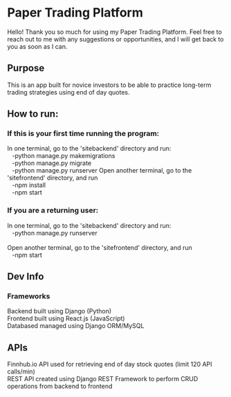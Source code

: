 # Paper Trading Platform

Hello! Thank you so much for using my Paper Trading Platform. Feel free to reach out to me with any suggestions or opportunities, and I will get back to you as soon as I can.

## Purpose
This is an app built for novice investors to be able to practice long-term trading strategies using end of day quotes. 

## How to run:
### If this is your first time running the program:
In one terminal, go to the 'sitebackend' directory and run: <br />
&ensp;  -python manage.py makemigrations <br /> 
&ensp;  -python manage.py migrate <br />
&ensp;  -python manage.py runserver
Open another terminal, go to the 'sitefrontend' directory, and run <br />
&ensp;  -npm install <br />
&ensp;  -npm start <br />

### If you are a returning user:
In one terminal, go to the 'sitebackend' directory and run: <br />
&ensp;  -python manage.py runserver <br /> <br />
Open another terminal, go to the 'sitefrontend' directory, and run <br />
&ensp;  -npm start <br />

## Dev Info
### Frameworks
Backend built using Django (Python) <br />
Frontend built using React.js (JavaScript) <br />
Databased managed using Django ORM/MySQL <br />

## APIs
Finnhub.io API used for retrieving end of day stock quotes (limit 120 API calls/min) <br />
REST API created using Django REST Framework to perform CRUD operations from backend to frontend <br />

